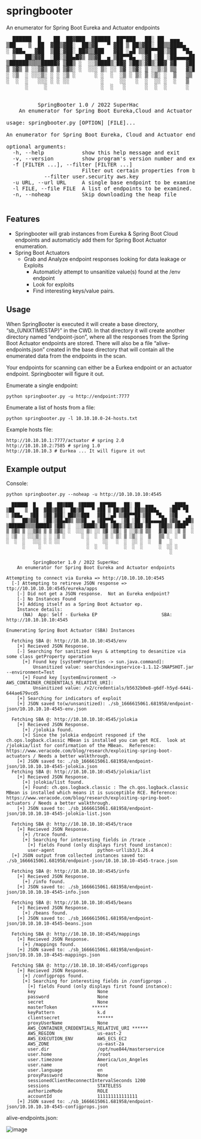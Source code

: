 # springbooter
An enumerator for Spring Boot Eureka and Actuator endpoints

<pre>
  ██████  █    ██  ██▓███  ▓█████  ██▀███   ██░ ██  ▄▄▄       ▄████▄  
▒██    ▒  ██  ▓██▒▓██░  ██▒▓█   ▀ ▓██ ▒ ██▒▓██░ ██▒▒████▄    ▒██▀ ▀█  
░ ▓██▄   ▓██  ▒██░▓██░ ██▓▒▒███   ▓██ ░▄█ ▒▒██▀▀██░▒██  ▀█▄  ▒▓█    ▄ 
  ▒   ██▒▓▓█  ░██░▒██▄█▓▒ ▒▒▓█  ▄ ▒██▀▀█▄  ░▓█ ░██ ░██▄▄▄▄██ ▒▓▓▄ ▄██▒
▒██████▒▒▒▒█████▓ ▒██▒ ░  ░░▒████▒░██▓ ▒██▒░▓█▒░██▓ ▓█   ▓██▒▒ ▓███▀ ░
▒ ▒▓▒ ▒ ░░▒▓▒ ▒ ▒ ▒▓▒░ ░  ░░░ ▒░ ░░ ▒▓ ░▒▓░ ▒ ░░▒░▒ ▒▒   ▓▒█░░ ░▒ ▒  ░
░ ░▒  ░ ░░░▒░ ░ ░ ░▒ ░      ░ ░  ░  ░▒ ░ ▒░ ▒ ░▒░ ░  ▒   ▒▒ ░  ░  ▒   
░  ░  ░   ░░░ ░ ░ ░░          ░     ░░   ░  ░  ░░ ░  ░   ▒   ░        
      ░     ░                 ░  ░   ░      ░  ░  ░      ░  ░░ ░      
                                                             ░                                                

		  SpringBooter 1.0 / 2022 SuperHac
	An enumerator for Spring Boot Eureka,Cloud and Actuator endpoints

usage: springbooter.py [OPTION] [FILE]...

An enumerator for Spring Boot Eureka, Cloud and Actuator endpoints.

optional arguments:
  -h, --help            show this help message and exit
  -v, --version         show program's version number and exit
  -f [FILTER ...], --filter [FILTER ...]
                        Filter out certain properties from being unsanitized. A space seperated list. e.g. 
			--filter user.security aws.key
  -u URL, --url URL     A single base endpoint to be examined. ex. http://1.1.1.1:6767
  -l FILE, --file FILE  A list of endpoints to be examined. One base url per line. e.g. http://1.1.1.1:6767
  -n, --noheap          Skip downloading the heap file

</pre>

## Features
- Springbooter will grab instances from Eureka & Spring Boot Cloud endpoints and automaticly add them for Spring Boot Actuator enumeration.
- Spring Boot Actuators 
  - Grab and Analyze endpoint responses looking for data leakage or Exploits
    - Automaticly attempt to unsanitize value(s) found at the /env endpoint
    - Look for exploits
    - Find interesting keys/value pairs.

## Usage
When SpringBooter is executed it will create a base directory, “sb_{UNIXTIMESTAP}” in the CWD.  In that directory it will create another directory named “endpoint-json”, where all the responses from the Spring Boot Actuator endpoints are stored. There will also be a file “alive-endpoints.json” created in the base directory that will contain all the enumerated data from the endpoints in the scan.

Your endpoints for scanning can either be a Eurkea endpoint or an actuator endpoint.  Springbooter will figure it out.

Enumerate a single endpoint:
```
python springbooter.py -u http://endpoint:7777
```

Enumerate a list of hosts from a file:
```
python springbooter.py -l 10.10.10.0-24-hosts.txt
```

Example hosts file:
```
http://10.10.10.1:7777/actuator # spring 2.0
http://10.10.10.2:7585 # spring 1.0
http://10.10.10.3 # Eurkea ... It will figure it out
```

## Example output
Console:
```
python springbooter.py --noheap -u http://10.10.10.10:4545

  ██████  █    ██  ██▓███  ▓█████  ██▀███   ██░ ██  ▄▄▄       ▄████▄  
▒██    ▒  ██  ▓██▒▓██░  ██▒▓█   ▀ ▓██ ▒ ██▒▓██░ ██▒▒████▄    ▒██▀ ▀█  
░ ▓██▄   ▓██  ▒██░▓██░ ██▓▒▒███   ▓██ ░▄█ ▒▒██▀▀██░▒██  ▀█▄  ▒▓█    ▄ 
  ▒   ██▒▓▓█  ░██░▒██▄█▓▒ ▒▒▓█  ▄ ▒██▀▀█▄  ░▓█ ░██ ░██▄▄▄▄██ ▒▓▓▄ ▄██▒
▒██████▒▒▒▒█████▓ ▒██▒ ░  ░░▒████▒░██▓ ▒██▒░▓█▒░██▓ ▓█   ▓██▒▒ ▓███▀ ░
▒ ▒▓▒ ▒ ░░▒▓▒ ▒ ▒ ▒▓▒░ ░  ░░░ ▒░ ░░ ▒▓ ░▒▓░ ▒ ░░▒░▒ ▒▒   ▓▒█░░ ░▒ ▒  ░
░ ░▒  ░ ░░░▒░ ░ ░ ░▒ ░      ░ ░  ░  ░▒ ░ ▒░ ▒ ░▒░ ░  ▒   ▒▒ ░  ░  ▒   
░  ░  ░   ░░░ ░ ░ ░░          ░     ░░   ░  ░  ░░ ░  ░   ▒   ░        
      ░     ░                 ░  ░   ░      ░  ░  ░      ░  ░░ ░      
                                                             ░                                                

		  SpringBooter 1.0 / 2022 SuperHac
	An enumerator for Spring Boot Eureka and Actuator endpoints

Attempting to connect via Eureka => http://10.10.10.10:4545
  [-] Attempting to retireve JSON response => ttp://10.10.10.10:4545/eureka/apps
    [-] Did not get a JSON response.  Not an Eureka endpoint?
    [-] No Instances Found
    [+] Adding itself as a Spring Boot Actuator ep.
    Instance details:
      (NA)	App: Self - Eurkeka EP                        SBA: http://10.10.10.10:4545

Enumerating Spring Boot Actuator (SBA) Instances

  Fetching SBA @: http://10.10.10.10:4545/env
    [+] Recieved JSON Response.
    [-] Searching for sanitized keys & attempting to desanitize via some class getProperty operation
      [+] Found key [systemProperties -> sun.java.command]:
          Unsanitized value: searchindexingservice-1.1.12-SNAPSHOT.jar --environment=Test 
      [+] Found key [systemEnvironment -> AWS_CONTAINER_CREDENTIALS_RELATIVE_URI]:
          Unsanitized value: /v2/credentials/b5632b0e8-g6df-h5yd-644i-644ae679vcd5
    [+] Searching for indicators of exploit
    [+] JSON saved to(w/unsanitized): ./sb_1666615061.681958/endpoint-json/10.10.10.10-4545-env.json

  Fetching SBA @: http://10.10.10.10:4545/jolokia
    [+] Recieved JSON Response.
      [+] /jolokia found.
      [+] Since the jolokia endpoint responed if the ch.ops.logback.classic MBean is installed you can get RCE.  look at /jolokia/list for confirmation of the MBean.  Reference: https://www.veracode.com/blog/research/exploiting-spring-boot-actuators / Needs a better walkthrough.
    [+] JSON saved to: ./sb_1666615061.681958/endpoint-json/10.10.10.10-4545-jolokia.json
  Fetching SBA @: http://10.10.10.10:4545/jolokia/list
    [+] Recieved JSON Response.
      [+] jolokia/list found.
      [+] Found: ch.qos.logback.classic : The ch.qos.logback.classic MBean is installed which means it is susceptible RCE. Reference: https://www.veracode.com/blog/research/exploiting-spring-boot-actuators / Needs a better walkthrough.
    [+] JSON saved to: ./sb_1666615061.681958/endpoint-json/10.10.10.10-4545-jolokia-list.json

  Fetching SBA @: http://10.10.10.10:4545/trace
    [+] Recieved JSON Response.
      [+] /trace found.
      [+] Searching for interesting fields in /trace .
        [+] fields Found (only displays first found instance):  
        user-agent                python-urllib3/1.26.4
  [+] JSON output from collected instances saved to: ./sb_1666615061.681958/endpoint-json/10.10.10.10-4545-trace.json

  Fetching SBA @: http://10.10.10.10:4545/info
    [+] Recieved JSON Response.
      [+] /info found.
    [+] JSON saved to: ./sb_1666615061.681958/endpoint-json/10.10.10.10-4545-info.json

  Fetching SBA @: http://10.10.10.10:4545/beans
    [+] Recieved JSON Response.
      [+] /beans found.
    [+] JSON saved to: ./sb_1666615061.681958/endpoint-json/10.10.10.10-4545-beans.json

  Fetching SBA @: http://10.10.10.10:4545/mappings
    [+] Recieved JSON Response.
      [+] /mappings found.
    [+] JSON saved to: ./sb_1666615061.681958/endpoint-json/10.10.10.10-4545-mappings.json

  Fetching SBA @: http://10.10.10.10:4545/configprops
    [+] Recieved JSON Response.
      [+] /configprops found.
      [+] Searching for interesting fields in /configprops .
        [+] fields Found (only displays first found instance):  
        key                       None
        password                  None
        secret                    None
        masterToken             ******
        keyPattern                k.d
        clientsecret              ******
        proxyUserName             None
        AWS_CONTAINER_CREDENTIALS_RELATIVE_URI ******
        AWS_REGION                us-east-2
        AWS_EXECUTION_ENV         AWS_ECS_EC2
        AWS_ZONE                  us-east-2a
        user.dir                  /opt/nue844/masterservice
        user.home                 /root
        user.timezone             America/Los_Angeles
        user.name                 root
        user.language             en
        proxyPassword             None
        sessionedClientReconnectIntervalSeconds 1200
        sessions                  STATELESS
        authorizeMode             ROLE
        accountId                 111111111111111
    [+] JSON saved to: ./sb_1666615061.681958/endpoint-json/10.10.10.10-4545-configprops.json

```
alive-endpoints.json:

![image](https://user-images.githubusercontent.com/7942984/197537710-95aab233-990a-48a4-ac7d-2718fc967ea1.png)

